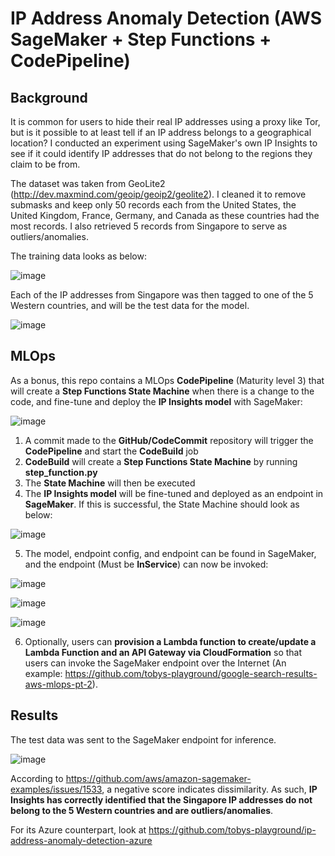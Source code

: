 # IP Address Anomaly Detection (AWS SageMaker + Step Functions + CodePipeline)

## Background

It is common for users to hide their real IP addresses using a proxy like Tor, but is it possible to at least tell if an IP address belongs to a geographical location? I conducted an experiment using SageMaker's own IP Insights to see if it could identify IP addresses that do not belong to the regions they claim to be from.

The dataset was taken from GeoLite2 (http://dev.maxmind.com/geoip/geoip2/geolite2). I cleaned it to remove submasks and keep only 50 records each from the United States, the United Kingdom, France, Germany, and Canada as these countries had the most records. I also retrieved 5 records from Singapore to serve as outliers/anomalies.

The training data looks as below:

![image](https://user-images.githubusercontent.com/81354022/156147192-762b6a47-05b7-42b4-94a1-93540e5efc5b.png)

Each of the IP addresses from Singapore was then tagged to one of the 5 Western countries, and will be the test data for the model.

![image](https://user-images.githubusercontent.com/81354022/156128562-b3891295-ca73-43a9-9f14-417bc8c06990.png)

## MLOps

As a bonus, this repo contains a MLOps **CodePipeline** (Maturity level 3) that will create a **Step Functions State Machine** when there is a change to the code, and fine-tune and deploy the **IP Insights model** with SageMaker:

![image](https://user-images.githubusercontent.com/81354022/156160899-a402f2b5-b791-4e17-96e2-56069a1dc1cc.png)

1) A commit made to the **GitHub/CodeCommit** repository will trigger the **CodePipeline** and start the **CodeBuild** job
2) **CodeBuild** will create a **Step Functions State Machine** by running **step_function.py**
3) The **State Machine** will then be executed
4) The **IP Insights model** will be fine-tuned and deployed as an endpoint in **SageMaker**. If this is successful, the State Machine should look as below:

![image](https://user-images.githubusercontent.com/81354022/156137466-1848c710-06f6-46bb-910a-e8321be73f5f.png)

5) The model, endpoint config, and endpoint can be found in SageMaker, and the endpoint (Must be **InService**) can now be invoked:

![image](https://user-images.githubusercontent.com/81354022/156137803-fc676d7d-00c0-42e2-855c-d9b20255f8ec.png)

![image](https://user-images.githubusercontent.com/81354022/156137857-8bd57736-8ea8-447e-99d5-3e96608e0ee5.png)

![image](https://user-images.githubusercontent.com/81354022/156137941-fd11a8af-6444-420f-a250-06c2b536b953.png)

6) Optionally, users can **provision a Lambda function to create/update a Lambda Function and an API Gateway via CloudFormation** so that users can invoke the SageMaker endpoint over the Internet (An example: https://github.com/tobys-playground/google-search-results-aws-mlops-pt-2).

## Results

The test data was sent to the SageMaker endpoint for inference.

![image](https://user-images.githubusercontent.com/81354022/156130007-1bfec8c9-2618-4dde-94f4-6ab6aa348d64.png)

According to https://github.com/aws/amazon-sagemaker-examples/issues/1533, a negative score indicates dissimilarity. As such, **IP Insights has correctly identified that the Singapore IP addresses do not belong to the 5 Western countries and are outliers/anomalies**.

For its Azure counterpart, look at https://github.com/tobys-playground/ip-address-anomaly-detection-azure

